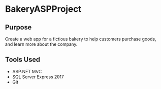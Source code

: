 # BakeryASPProject

## Purpose

Create a web app for a fictious bakery to help customers purchase goods, and learn more about the company.

## Tools Used

* ASP.NET MVC
* SQL Server Express 2017
* Git
